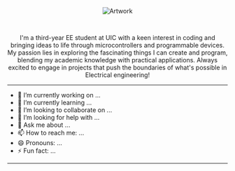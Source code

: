 <div align="center">
  <img src="https://github.com/KevinPalma21/KevinPalma21/assets/123513375/8ee43f62-3de4-4c2b-a37f-f974a7b55db9" alt="Artwork" style="margin-bottom: 30px;">
</div>  




<p align="center">
   I'm a third-year EE student at UIC with a keen interest in coding and bringing ideas to life through microcontrollers and programmable devices. My passion lies in exploring the fascinating things I can create and program, blending my academic knowledge with practical applications. Always excited to engage in projects that push the boundaries of what's possible in Electrical engineering!
</p>

---


- 🔭 I’m currently working on ...
- 🌱 I’m currently learning ...
- 👯 I’m looking to collaborate on ...
- 🤔 I’m looking for help with ...
- 💬 Ask me about ...
- 📫 How to reach me: ...
- 😄 Pronouns: ...
- ⚡ Fun fact: ...


---
